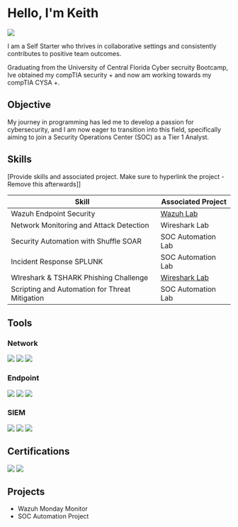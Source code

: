 # Hello, I'm Keith

<a href=https://www.linkedin.com/in/k-k-a65971156/><img src="https://img.shields.io/badge/-LinkedIn-0072b1?&style=for-the-badge&logo=linkedin&logoColor=white" /></a>

I am a Self Starter who thrives in collaborative settings and consistently contributes to positive team outcomes.

Graduating from the University of Central Florida Cyber secruity Bootcamp, Ive obtained my compTIA security + and now am working towards my compTIA CYSA +.

## Objective

My journey in programming has led me to develop a passion for cybersecurity, and I am now eager to transition into this field, specifically aiming to join a Security Operations Center (SOC) as a Tier 1 Analyst.

## Skills
[Provide skills and associated project. Make sure to hyperlink the project - Remove this afterwards]]

| Skill                                         | Associated Project         |
|-----------------------------------------------|----------------------------|
| Wazuh Endpoint Security                       | <a href= https://github.com/keithtk22/Wazuh-Investigation/tree/main>Wazuh Lab</a>|
| Network Monitoring and Attack Detection       | Wireshark Lab     |
| Security Automation with Shuffle SOAR         | SOC Automation Lab|
| Incident Response SPLUNK                      | SOC Automation Lab|
| WIreshark & TSHARK Phishing Challenge         | <a href= https://github.com/keithtk22/Wireshark-Phishing-Investigation/blob/main>Wireshark Lab</a>|
| Scripting and Automation for Threat Mitigation | SOC Automation Lab|

## Tools

### Network
<div>
    <img src="https://img.shields.io/badge/-Wireshark-1679A7?&style=for-the-badge&logo=Wireshark&logoColor=white" />
    <img src="https://img.shields.io/badge/-Suricata-EF3B2D?&style=for-the-badge&logo=Suricata&logoColor=white" />
    <img src="https://img.shields.io/badge/-Zeek-777BB4?&style=for-the-badge&logo=Zeek&logoColor=white" />
</div>

### Endpoint
<div>
    <img src="https://img.shields.io/badge/-Microsoft_Defender_for_Endpoint-00A4EF?&style=for-the-badge&logo=Microsoft&logoColor=white" />
    <img src="https://img.shields.io/badge/-Velociraptor-4B275F?&style=for-the-badge&logo=Velociraptor&logoColor=white" />
    <img src="https://img.shields.io/badge/-Wazuh-3D87C1?&style=for-the-badge&logo=Wazuh&logoColor=white" />
</div>

### SIEM
<div>
    <img src="https://img.shields.io/badge/-Microsoft_Sentinel-0078D4?&style=for-the-badge&logo=Microsoft&logoColor=white" />
    <img src="https://img.shields.io/badge/-Splunk-000000?&style=for-the-badge&logo=Splunk&logoColor=white" />
    <img src="https://img.shields.io/badge/-Elastic-005571?&style=for-the-badge&logo=Elastic&logoColor=white" />
</div>

## Certifications
<div>
<img src="https://img.shields.io/badge/-Security%2B-FF0000?&style=for-the-badge&logo=CompTIA&logoColor=white" />
<img src="https://img.shields.io/badge/-University%20of%20Central%20Florida-FFB81C?&style=for-the-badge&logo=University%20of%20Central%20Florida&logoColor=white" />

</div>

## Projects
- Wazuh Monday Monitor
- SOC Automation Project
